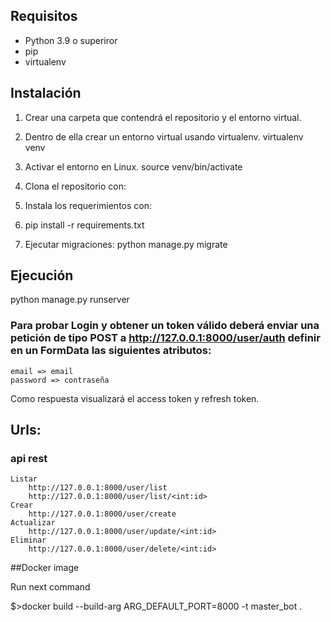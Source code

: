 ## Requisitos
* Python 3.9 o superiror
* pip
* virtualenv
## Instalación
 1. Crear una carpeta que contendrá el repositorio y el entorno virtual.
 2. Dentro de ella crear un entorno virtual usando virtualenv. virtualenv venv
 3. Activar el entorno en Linux. source venv/bin/activate
 4. Clona el repositorio con:
 5. Instala los requerimientos con:

 6. pip install -r requirements.txt
 7. Ejecutar migraciones:
    python manage.py migrate
## Ejecución
python manage.py runserver

### Para probar Login y obtener un token válido deberá enviar una petición de tipo POST a http://127.0.0.1:8000/user/auth definir en un FormData las siguientes atributos:
    email => email
    password => contraseña 
Como respuesta visualizará el access token y refresh token.

## Urls:
### api rest
    Listar
        http://127.0.0.1:8000/user/list
        http://127.0.0.1:8000/user/list/<int:id>
    Crear
        http://127.0.0.1:8000/user/create
    Actualizar
        http://127.0.0.1:8000/user/update/<int:id>
    Eliminar
        http://127.0.0.1:8000/user/delete/<int:id>

##Docker image

Run next command

$>docker build --build-arg ARG_DEFAULT_PORT=8000 -t master_bot .
